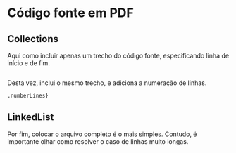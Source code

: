 # Código fonte em PDF

## Collections

Aqui como incluir apenas um trecho do código fonte,
especificando linha de início e de fim.

```{include="java_source/Collections.java" startLine=264 endLine=283}
```

Desta vez, inclui o mesmo trecho, e adiciona a numeração de
linhas. 

```{include="java_source/Collections.java" startLine=264 endLine=283
.numberLines}
```

## LinkedList

Por fim, colocar o arquivo completo é o mais simples. Contudo,
é importante olhar como resolver o caso de linhas muito
longas.

```{include="java_source/Collections.java"}
```
